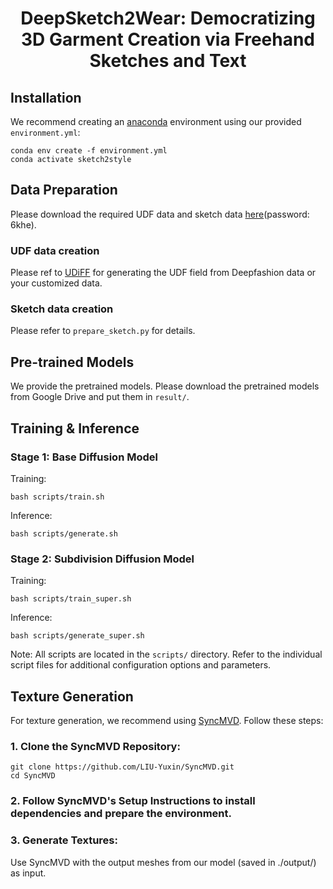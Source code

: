 <p align="center">
<h1 align="center">DeepSketch2Wear: Democratizing 3D Garment Creation via Freehand Sketches and Text</h1>

## Installation

We recommend creating an [anaconda](https://www.anaconda.com/) environment using our provided `environment.yml`:

```
conda env create -f environment.yml
conda activate sketch2style
```

## Data Preparation
Please download the required UDF data and sketch data [here](https://pan.baidu.com/)(password: 6khe). 
### UDF data creation
Please ref to [UDiFF](https://github.com/weiqi-zhang/UDiFF/tree/main) for generating the UDF field from Deepfashion data or your customized data.
### Sketch data creation
Please refer to  `prepare_sketch.py` for details.

## Pre-trained Models
We provide the pretrained models. Please download the pretrained models from Google Drive and put them in `result/`.

## Training & Inference
### Stage 1: Base Diffusion Model
Training:
```
bash scripts/train.sh
```
Inference:
```
bash scripts/generate.sh
```
### Stage 2: Subdivision Diffusion Model
Training:
```
bash scripts/train_super.sh
```
Inference:
```
bash scripts/generate_super.sh
```
Note: All scripts are located in the `scripts/` directory. Refer to the individual script files for additional configuration options and parameters.

## Texture Generation

For texture generation, we recommend using [SyncMVD](https://github.com/LIU-Yuxin/SyncMVD). Follow these steps:

### 1. Clone the SyncMVD Repository:
```
git clone https://github.com/LIU-Yuxin/SyncMVD.git
cd SyncMVD
```
### 2. Follow SyncMVD's Setup Instructions to install dependencies and prepare the environment.
### 3. Generate Textures:
Use SyncMVD with the output meshes from our model (saved in ./output/) as input.

